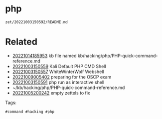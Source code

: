 # php

` zet/20221003150592/README.md `

# Related

- [20221014185953](/zet/20221014185953/README.md) kb file named kb/hacking/php/PHP-quick-command-reference.md
- [20221003150559](/zet/20221003150559/README.md) Kali Default PHP CMD Shell
- [20221003150557](/zet/20221003150557/README.md) WhiteWinterWolf Webshell
- [20221009005402](/zet/20221009005402/README.md) preparing for the OSCP exam
- [20221003150591](/zet/20221003150591/README.md) php run as interactive shell
- ~/kb/hacking/php/PHP-quick-command-reference.md
- [20221005200242](/zet/20221005200242/README.md) empty zettels to fix

Tags:

    #command #hacking #php 
